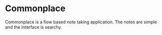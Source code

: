 # Commonplace #

Commonplace is a flow based note taking application. The
notes are simple and the interface is searchy.

